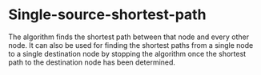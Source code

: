 # Single-source-shortest-path
The algorithm finds the shortest path between that node and every other node. It can also be used for finding the shortest paths from a single node to a single destination node by stopping the algorithm once the shortest path to the destination node has been determined.
